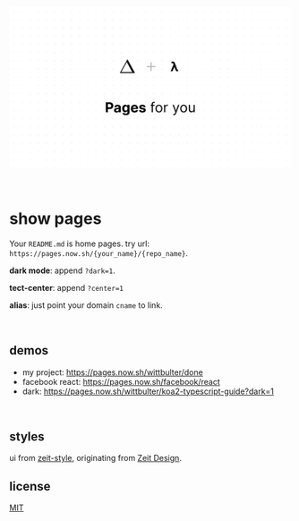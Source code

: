 ![](pages.png)

<br/>

# show pages

Your `README.md` is home pages. try url: `https://pages.now.sh/{your_name}/{repo_name}`.

**dark mode**: append `?dark=1`.

**tect-center**: append `?center=1`

**alias**: just point your domain `cname` to link.

<br/>

## demos
  
  - my project: https://pages.now.sh/wittbulter/done
  - facebook react: https://pages.now.sh/facebook/react
  - dark: https://pages.now.sh/wittbulter/koa2-typescript-guide?dark=1
  
<br/>

## styles
ui from [zeit-style](https://github.com/zeit-ui/zeit-style), originating from [Zeit Design](https://zeit.co/design).

## license
[MIT](LICENSE)


